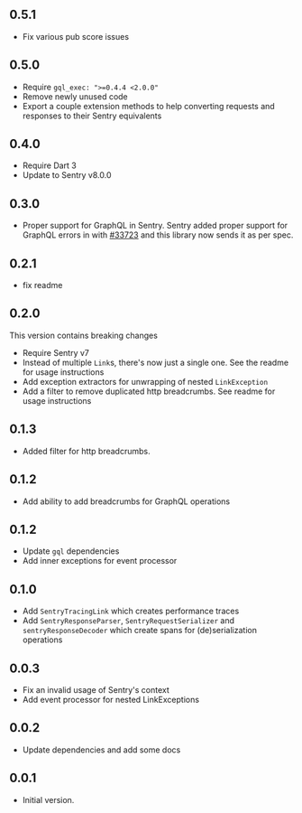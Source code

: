 ## 0.5.1

- Fix various pub score issues

## 0.5.0

- Require `gql_exec: ">=0.4.4 <2.0.0"`
- Remove newly unused code
- Export a couple extension methods to help converting requests and responses to their Sentry equivalents

## 0.4.0

- Require Dart 3
- Update to Sentry v8.0.0

## 0.3.0

- Proper support for GraphQL in Sentry. Sentry added proper support for GraphQL errors in with [#33723](https://github.com/getsentry/sentry/issues/33723) and this library now sends it as per spec.

## 0.2.1

- fix readme

## 0.2.0

This version contains breaking changes

- Require Sentry v7
- Instead of multiple `Link`s, there's now just a single one. See the readme for usage instructions
- Add exception extractors for unwrapping of nested `LinkException`
- Add a filter to remove duplicated http breadcrumbs. See readme for usage instructions

## 0.1.3

- Added filter for http breadcrumbs.

## 0.1.2

- Add ability to add breadcrumbs for GraphQL operations

## 0.1.2

- Update `gql` dependencies
- Add inner exceptions for event processor

## 0.1.0

- Add `SentryTracingLink` which creates performance traces 
- Add `SentryResponseParser`, `SentryRequestSerializer` and `sentryResponseDecoder` which create spans for (de)serialization operations

## 0.0.3

- Fix an invalid usage of Sentry's context
- Add event processor for nested LinkExceptions

## 0.0.2

- Update dependencies and add some docs

## 0.0.1

- Initial version.

